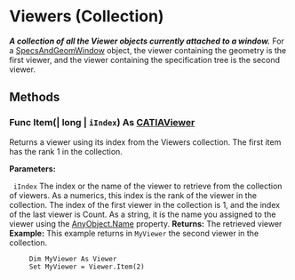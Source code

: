 # Viewers (Collection)

**_A collection of all the Viewer objects currently attached to a window._**
For a [SpecsAndGeomWindow](../InfInterfaces/interface_SpecsAndGeomWindow_67760.md) object, the viewer containing the geometry is the first viewer, and the viewer containing the specification tree is the second viewer.

## Methods

### Func **Item**(| long | `iIndex`) As [CATIAViewer](../InfInterfaces/interface_Viewer_8284.md)

   Returns a viewer using its index from the Viewers collection. The first item has the rank 1 in the collection.

**Parameters:**

` iIndex`      The index or the name of the viewer to retrieve from the collection of viewers. As a numerics, this index is the rank of the viewer in the collection. The index of the first viewer in the collection is 1, and the index of the last viewer is Count. As a string, it is the name you assigned to the viewer using the
[AnyObject.Name](../System/interface_AnyObject_17321.htm#Name) property.  **Returns:**      The retrieved viewer  **Example:**      This example returns in `MyViewer` the second viewer in the collection.

```VBScript
     Dim MyViewer As Viewer
     Set MyViewer = Viewer.Item(2)

```